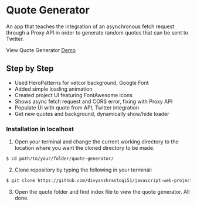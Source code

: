 # Quote Generator
An app that teaches the integration of an asynchronous fetch request through a Proxy API in order to generate random quotes that can be sent to Twitter. 

View Quote Generator [Demo](https://divyanshrastogi51.github.io/javascript-web-projects/quote-generator/)
## Step by Step

- Used HeroPatterns for vetcor background, Google Font
- Added simple loading animation
- Created project UI featuring FontAwesome icons
- Shows async fetch request and CORS error, fixing with Proxy API
- Populate UI with quote from API, Twitter integration
- Get new quotes and background, dynamically show/hide loader


### Installation in localhost

1. Open your terminal and change the current working directory to the location where you want the cloned directory to be made.

```bash
$ cd path/to/your/folder/quote-generator/
```

2. Clone repository by typing the following in your terminal:

```bash
$ git clone https://github.com/divyanshrastogi51/javascript-web-projects.git
```

3. Open the quote folder and find index file to view the quote generator. All done.
